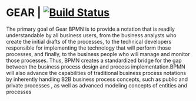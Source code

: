GEAR | [![Build Status](https://travis-ci.com/nicolae-lupei/GEAR.svg?branch=master)](https://travis-ci.com/nicolae-lupei/GEAR)   
===========

The primary goal of Gear BPMN is to provide a notation that is readily understandable by all business users, from the business analysts who create the initial drafts of the processes, to the technical developers responsible for implementing the technology that will perform those processes, and finally, to the business people who will manage and monitor those processes. Thus, BPMN creates a standardized bridge for the gap between the business process design and process implementation.BPMN will also advance the capabilities of traditional business process notations by inherently handling B2B business process concepts, such as public and private processes , as well as advanced modeling concepts of entities and processes